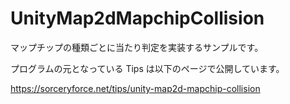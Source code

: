 # UnityMap2dMapchipCollision
マップチップの種類ごとに当たり判定を実装するサンプルです。

プログラムの元となっている Tips は以下のページで公開しています。

https://sorceryforce.net/tips/unity-map2d-mapchip-collision

